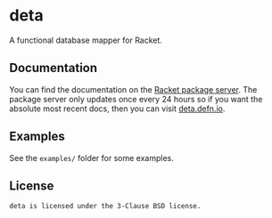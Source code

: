 # deta

A functional database mapper for Racket.

## Documentation

You can find the documentation on the [Racket package server][docs].
The package server only updates once every 24 hours so if you want the
absolute most recent docs, then you can visit [deta.defn.io][docs-master].

## Examples

See the `examples/` folder for some examples.

## License

    deta is licensed under the 3-Clause BSD license.


[docs]: https://docs.racket-lang.org/deta/index.html
[docs-master]: https://deta.defn.io
